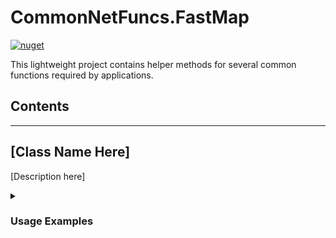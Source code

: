 # CommonNetFuncs.FastMap

[![nuget](https://img.shields.io/nuget/dt/CommonNetFuncs.FastMap)](https://www.nuget.org/packages/CommonNetFuncs.FastMap/)

This lightweight project contains helper methods for several common functions required by applications.

## Contents

<!-- - [Class Name](#) -->

---

## [Class Name Here]

[Description here]

<details>
<summary><h3>Usage Examples</h3></summary>

#### [MethodNameHere]

```cs
//Code here
```

</details>
